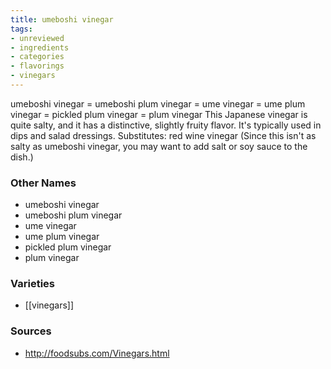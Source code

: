 ```yaml
---
title: umeboshi vinegar
tags:
- unreviewed
- ingredients
- categories
- flavorings
- vinegars
---
```

umeboshi vinegar = umeboshi plum vinegar = ume vinegar = ume plum vinegar = pickled plum vinegar = plum vinegar This Japanese vinegar is quite salty, and it has a distinctive, slightly fruity flavor. It's typically used in dips and salad dressings. Substitutes: red wine vinegar (Since this isn't as salty as umeboshi vinegar, you may want to add salt or soy sauce to the dish.)

### Other Names

* umeboshi vinegar
* umeboshi plum vinegar
* ume vinegar
* ume plum vinegar
* pickled plum vinegar
* plum vinegar

### Varieties

* [[vinegars]]

### Sources
* http://foodsubs.com/Vinegars.html
